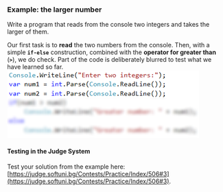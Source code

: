 ### Example: the larger number

Write a program that reads from the console two integers and takes the larger of them.

Our first task is to **read** the two numbers from the console. Then, with a simple **`if-else`** construction, combined with the **operator for greater than** (**`>`**), we do check. Part of the code is deliberately blurred to test what we have learned so far.
![](/assets/chapter-3-images/04.Greater-number-02.png)

#### Testing in the Judge System

Test your solution from the example here:
[https://judge.softuni.bg/Contests/Practice/Index/506#3](https://judge.softuni.bg/Contests/Practice/Index/506#3).